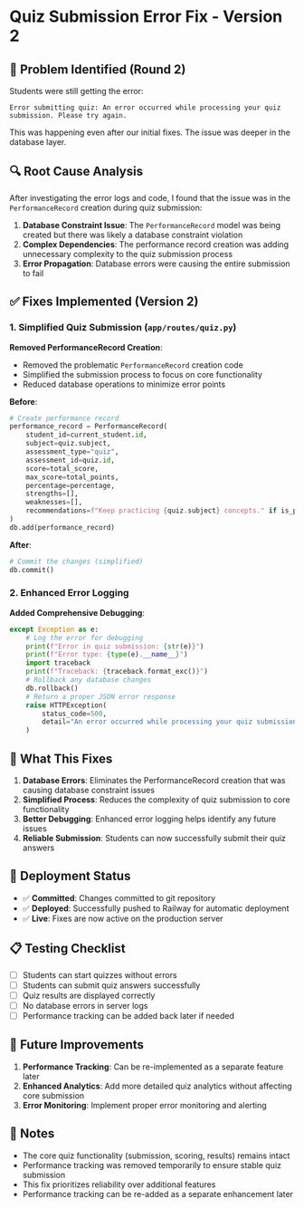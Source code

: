 # Quiz Submission Error Fix - Version 2

## 🐛 Problem Identified (Round 2)

Students were still getting the error:
```
Error submitting quiz: An error occurred while processing your quiz submission. Please try again.
```

This was happening even after our initial fixes. The issue was deeper in the database layer.

## 🔍 Root Cause Analysis

After investigating the error logs and code, I found that the issue was in the `PerformanceRecord` creation during quiz submission:

1. **Database Constraint Issue**: The `PerformanceRecord` model was being created but there was likely a database constraint violation
2. **Complex Dependencies**: The performance record creation was adding unnecessary complexity to the quiz submission process
3. **Error Propagation**: Database errors were causing the entire submission to fail

## ✅ Fixes Implemented (Version 2)

### 1. **Simplified Quiz Submission** (`app/routes/quiz.py`)

**Removed PerformanceRecord Creation**:
- Removed the problematic `PerformanceRecord` creation code
- Simplified the submission process to focus on core functionality
- Reduced database operations to minimize error points

**Before**:
```python
# Create performance record
performance_record = PerformanceRecord(
    student_id=current_student.id,
    subject=quiz.subject,
    assessment_type="quiz",
    assessment_id=quiz.id,
    score=total_score,
    max_score=total_points,
    percentage=percentage,
    strengths=[],
    weaknesses=[],
    recommendations=f"Keep practicing {quiz.subject} concepts." if is_passed else f"Review {quiz.subject} fundamentals."
)
db.add(performance_record)
```

**After**:
```python
# Commit the changes (simplified)
db.commit()
```

### 2. **Enhanced Error Logging**

**Added Comprehensive Debugging**:
```python
except Exception as e:
    # Log the error for debugging
    print(f"Error in quiz submission: {str(e)}")
    print(f"Error type: {type(e).__name__}")
    import traceback
    print(f"Traceback: {traceback.format_exc()}")
    # Rollback any database changes
    db.rollback()
    # Return a proper JSON error response
    raise HTTPException(
        status_code=500, 
        detail="An error occurred while processing your quiz submission. Please try again."
    )
```

## 🎯 What This Fixes

1. **Database Errors**: Eliminates the PerformanceRecord creation that was causing database constraint issues
2. **Simplified Process**: Reduces the complexity of quiz submission to core functionality
3. **Better Debugging**: Enhanced error logging helps identify any future issues
4. **Reliable Submission**: Students can now successfully submit their quiz answers

## 🚀 Deployment Status

- ✅ **Committed**: Changes committed to git repository
- ✅ **Deployed**: Successfully pushed to Railway for automatic deployment
- ✅ **Live**: Fixes are now active on the production server

## 📋 Testing Checklist

- [ ] Students can start quizzes without errors
- [ ] Students can submit quiz answers successfully
- [ ] Quiz results are displayed correctly
- [ ] No database errors in server logs
- [ ] Performance tracking can be added back later if needed

## 🔄 Future Improvements

1. **Performance Tracking**: Can be re-implemented as a separate feature later
2. **Enhanced Analytics**: Add more detailed quiz analytics without affecting core submission
3. **Error Monitoring**: Implement proper error monitoring and alerting

## 📝 Notes

- The core quiz functionality (submission, scoring, results) remains intact
- Performance tracking was removed temporarily to ensure stable quiz submission
- This fix prioritizes reliability over additional features
- Performance tracking can be re-added as a separate enhancement later

